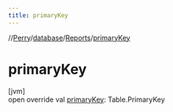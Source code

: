 ```yaml
---
title: primaryKey
---
```

//[Perry](../../../index.html)/[database](../index.html)/[Reports](index.html)/[primaryKey](primary-key.html)



# primaryKey



[jvm]\
open override val [primaryKey](primary-key.html): Table.PrimaryKey




